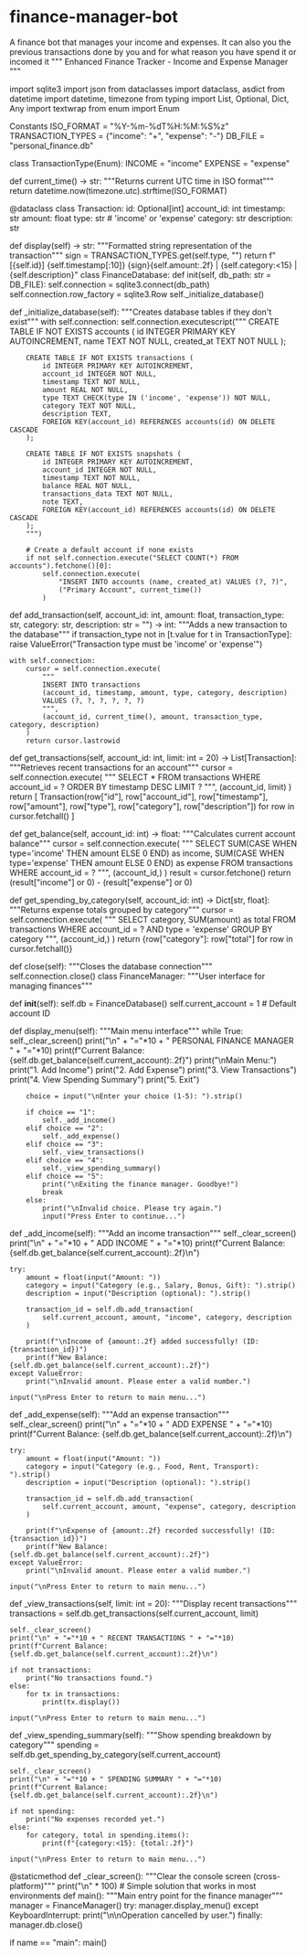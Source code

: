 # finance-manager-bot
A finance bot that manages your income and expenses. It can also you the previous transactions done by you and for what reason you have spend it or incomed it
""" Enhanced Finance Tracker - Income and Expense Manager """

import sqlite3 import json from dataclasses import dataclass, asdict from datetime import datetime, timezone from typing import List, Optional, Dict, Any import textwrap from enum import Enum

Constants
ISO_FORMAT = "%Y-%m-%dT%H:%M:%S%z" TRANSACTION_TYPES = {"income": "+", "expense": "-"} DB_FILE = "personal_finance.db"

class TransactionType(Enum): INCOME = "income" EXPENSE = "expense"

def current_time() -> str: """Returns current UTC time in ISO format""" return datetime.now(timezone.utc).strftime(ISO_FORMAT)

@dataclass class Transaction: id: Optional[int] account_id: int timestamp: str amount: float type: str # 'income' or 'expense' category: str description: str

def display(self) -> str:
    """Formatted string representation of the transaction"""
    sign = TRANSACTION_TYPES.get(self.type, "")
    return f"[{self.id}] {self.timestamp[:10]} {sign}{self.amount:.2f} | {self.category:<15} | {self.description}"
class FinanceDatabase: def init(self, db_path: str = DB_FILE): self.connection = sqlite3.connect(db_path) self.connection.row_factory = sqlite3.Row self._initialize_database()

def _initialize_database(self):
    """Creates database tables if they don't exist"""
    with self.connection:
        self.connection.executescript("""
        CREATE TABLE IF NOT EXISTS accounts (
            id INTEGER PRIMARY KEY AUTOINCREMENT,
            name TEXT NOT NULL,
            created_at TEXT NOT NULL
        );
        
        CREATE TABLE IF NOT EXISTS transactions (
            id INTEGER PRIMARY KEY AUTOINCREMENT,
            account_id INTEGER NOT NULL,
            timestamp TEXT NOT NULL,
            amount REAL NOT NULL,
            type TEXT CHECK(type IN ('income', 'expense')) NOT NULL,
            category TEXT NOT NULL,
            description TEXT,
            FOREIGN KEY(account_id) REFERENCES accounts(id) ON DELETE CASCADE
        );
        
        CREATE TABLE IF NOT EXISTS snapshots (
            id INTEGER PRIMARY KEY AUTOINCREMENT,
            account_id INTEGER NOT NULL,
            timestamp TEXT NOT NULL,
            balance REAL NOT NULL,
            transactions_data TEXT NOT NULL,
            note TEXT,
            FOREIGN KEY(account_id) REFERENCES accounts(id) ON DELETE CASCADE
        );
        """)
        
        # Create a default account if none exists
        if not self.connection.execute("SELECT COUNT(*) FROM accounts").fetchone()[0]:
            self.connection.execute(
                "INSERT INTO accounts (name, created_at) VALUES (?, ?)",
                ("Primary Account", current_time())
            )

def add_transaction(self, account_id: int, amount: float, 
                   transaction_type: str, category: str, description: str = "") -> int:
    """Adds a new transaction to the database"""
    if transaction_type not in [t.value for t in TransactionType]:
        raise ValueError("Transaction type must be 'income' or 'expense'")
    
    with self.connection:
        cursor = self.connection.execute(
            """
            INSERT INTO transactions 
            (account_id, timestamp, amount, type, category, description) 
            VALUES (?, ?, ?, ?, ?, ?)
            """,
            (account_id, current_time(), amount, transaction_type, category, description)
        )
        return cursor.lastrowid

def get_transactions(self, account_id: int, limit: int = 20) -> List[Transaction]:
    """Retrieves recent transactions for an account"""
    cursor = self.connection.execute(
        """
        SELECT * FROM transactions 
        WHERE account_id = ? 
        ORDER BY timestamp DESC 
        LIMIT ?
        """,
        (account_id, limit)
    )
    return [
        Transaction(row["id"], row["account_id"], row["timestamp"], 
                   row["amount"], row["type"], row["category"], row["description"])
        for row in cursor.fetchall()
    ]

def get_balance(self, account_id: int) -> float:
    """Calculates current account balance"""
    cursor = self.connection.execute(
        """
        SELECT 
            SUM(CASE WHEN type='income' THEN amount ELSE 0 END) as income,
            SUM(CASE WHEN type='expense' THEN amount ELSE 0 END) as expense
        FROM transactions 
        WHERE account_id = ?
        """,
        (account_id,)
    )
    result = cursor.fetchone()
    return (result["income"] or 0) - (result["expense"] or 0)

def get_spending_by_category(self, account_id: int) -> Dict[str, float]:
    """Returns expense totals grouped by category"""
    cursor = self.connection.execute(
        """
        SELECT category, SUM(amount) as total 
        FROM transactions 
        WHERE account_id = ? AND type = 'expense' 
        GROUP BY category
        """,
        (account_id,)
    )
    return {row["category"]: row["total"] for row in cursor.fetchall()}

def close(self):
    """Closes the database connection"""
    self.connection.close()
class FinanceManager: """User interface for managing finances"""

def __init__(self):
    self.db = FinanceDatabase()
    self.current_account = 1  # Default account ID

def display_menu(self):
    """Main menu interface"""
    while True:
        self._clear_screen()
        print("\n" + "="*10 + " PERSONAL FINANCE MANAGER " + "="*10)
        print(f"Current Balance: {self.db.get_balance(self.current_account):.2f}")
        print("\nMain Menu:")
        print("1. Add Income")
        print("2. Add Expense")
        print("3. View Transactions")
        print("4. View Spending Summary")
        print("5. Exit")
        
        choice = input("\nEnter your choice (1-5): ").strip()
        
        if choice == "1":
            self._add_income()
        elif choice == "2":
            self._add_expense()
        elif choice == "3":
            self._view_transactions()
        elif choice == "4":
            self._view_spending_summary()
        elif choice == "5":
            print("\nExiting the finance manager. Goodbye!")
            break
        else:
            print("\nInvalid choice. Please try again.")
            input("Press Enter to continue...")

def _add_income(self):
    """Add an income transaction"""
    self._clear_screen()
    print("\n" + "="*10 + " ADD INCOME " + "="*10)
    print(f"Current Balance: {self.db.get_balance(self.current_account):.2f}\n")
    
    try:
        amount = float(input("Amount: "))
        category = input("Category (e.g., Salary, Bonus, Gift): ").strip()
        description = input("Description (optional): ").strip()
        
        transaction_id = self.db.add_transaction(
            self.current_account, amount, "income", category, description
        )
        
        print(f"\nIncome of {amount:.2f} added successfully! (ID: {transaction_id})")
        print(f"New Balance: {self.db.get_balance(self.current_account):.2f}")
    except ValueError:
        print("\nInvalid amount. Please enter a valid number.")
    
    input("\nPress Enter to return to main menu...")

def _add_expense(self):
    """Add an expense transaction"""
    self._clear_screen()
    print("\n" + "="*10 + " ADD EXPENSE " + "="*10)
    print(f"Current Balance: {self.db.get_balance(self.current_account):.2f}\n")
    
    try:
        amount = float(input("Amount: "))
        category = input("Category (e.g., Food, Rent, Transport): ").strip()
        description = input("Description (optional): ").strip()
        
        transaction_id = self.db.add_transaction(
            self.current_account, amount, "expense", category, description
        )
        
        print(f"\nExpense of {amount:.2f} recorded successfully! (ID: {transaction_id})")
        print(f"New Balance: {self.db.get_balance(self.current_account):.2f}")
    except ValueError:
        print("\nInvalid amount. Please enter a valid number.")
    
    input("\nPress Enter to return to main menu...")

def _view_transactions(self, limit: int = 20):
    """Display recent transactions"""
    transactions = self.db.get_transactions(self.current_account, limit)
    
    self._clear_screen()
    print("\n" + "="*10 + " RECENT TRANSACTIONS " + "="*10)
    print(f"Current Balance: {self.db.get_balance(self.current_account):.2f}\n")
    
    if not transactions:
        print("No transactions found.")
    else:
        for tx in transactions:
            print(tx.display())
    
    input("\nPress Enter to return to main menu...")

def _view_spending_summary(self):
    """Show spending breakdown by category"""
    spending = self.db.get_spending_by_category(self.current_account)
    
    self._clear_screen()
    print("\n" + "="*10 + " SPENDING SUMMARY " + "="*10)
    print(f"Current Balance: {self.db.get_balance(self.current_account):.2f}\n")
    
    if not spending:
        print("No expenses recorded yet.")
    else:
        for category, total in spending.items():
            print(f"{category:<15}: {total:.2f}")
    
    input("\nPress Enter to return to main menu...")

@staticmethod
def _clear_screen():
    """Clear the console screen (cross-platform)"""
    print("\n" * 100)  # Simple solution that works in most environments
def main(): """Main entry point for the finance manager""" manager = FinanceManager() try: manager.display_menu() except KeyboardInterrupt: print("\n\nOperation cancelled by user.") finally: manager.db.close()

if name == "main": main()
